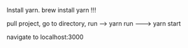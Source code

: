 Install yarn.
 brew install yarn !!!

 pull project, go to directory,
 run --> yarn
 run ---> yarn start

navigate to localhost:3000